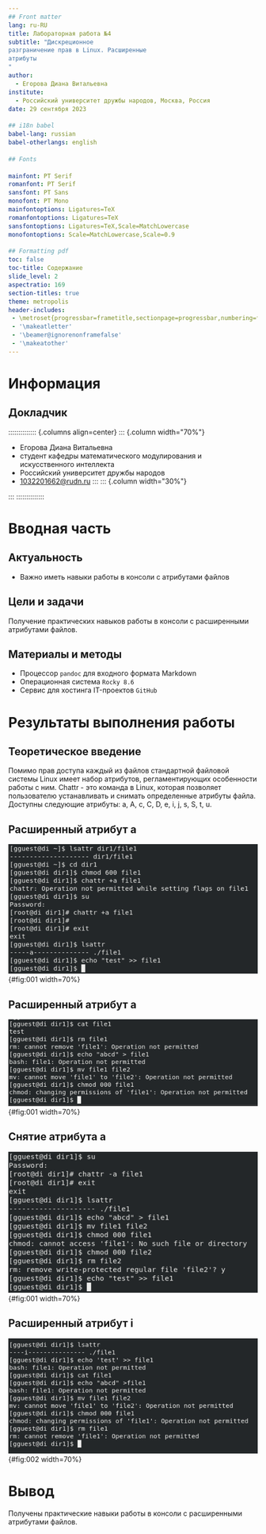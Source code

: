 ```yaml
---
## Front matter
lang: ru-RU
title: Лабораторная работа №4
subtitle: "Дискреционное
разграничение прав в Linux. Расширенные
атрибуты
"
author:
  - Егорова Диана Витальевна
institute:
  - Российский университет дружбы народов, Москва, Россия
date: 29 сентября 2023

## i18n babel
babel-lang: russian
babel-otherlangs: english

## Fonts

mainfont: PT Serif
romanfont: PT Serif
sansfont: PT Sans
monofont: PT Mono
mainfontoptions: Ligatures=TeX
romanfontoptions: Ligatures=TeX
sansfontoptions: Ligatures=TeX,Scale=MatchLowercase
monofontoptions: Scale=MatchLowercase,Scale=0.9

## Formatting pdf
toc: false
toc-title: Содержание
slide_level: 2
aspectratio: 169
section-titles: true
theme: metropolis
header-includes:
 - \metroset{progressbar=frametitle,sectionpage=progressbar,numbering=fraction}
 - '\makeatletter'
 - '\beamer@ignorenonframefalse'
 - '\makeatother'
---
```


# Информация

## Докладчик

:::::::::::::: {.columns align=center}
::: {.column width="70%"}
  * Егорова Диана Витальевна
  * студент кафедры математического модулирования и искусственного интеллекта
  * Российский университет дружбы народов
  * [1032201662@rudn.ru](mailto:1032201662@rudn.ru)
:::
::: {.column width="30%"}



:::
::::::::::::::
# Вводная часть

## Актуальность

- Важно иметь навыки работы в консоли с атрибутами файлов
  
## Цели и задачи

Получение практических навыков работы в консоли с расширенными атрибутами файлов.

## Материалы и методы

- Процессор `pandoc` для входного формата Markdown
- Операционная система `Rocky 8.6`
- Сервис для хостинга IT-проектов `GitHub`

# Результаты выполнения работы

## Теоретическое введение 

Помимо прав доступа каждый из файлов стандартной файловой системы Linux имеет набор атрибутов, регламентирующих особенности работы с ним. Chattr - это команда в Linux, 
которая позволяет пользователю устанавливать и снимать определенные атрибуты файла. Доступны следующие атрибуты: a, A, c, C, D, e, i, j, s, S, t, u.

## Расширенный атрибут a

![](image/1.png){#fig:001 width=70%} 

## Расширенный атрибут a

![](image/2.png){#fig:001 width=70%} 

## Снятие атрибута a

![](image/3.png){#fig:001 width=70%} 

## Расширенный атрибут i

![](image/4.png){#fig:002 width=70%}




# Вывод

Получены практические навыки работы в консоли с расширенными атрибутами файлов. 

